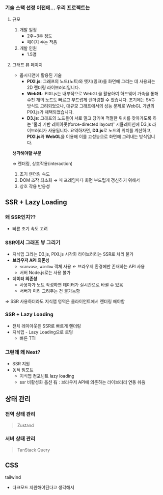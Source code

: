 ### 기술 스택 선정 이전에… 우리 프로젝트는

1. 규모

   1. 개발 일정
      - 2주~3주 정도
      - 페이지 수는 적음
   2. 개발 인원
      - 1.5명

1. 그래프 뷰 페이지

   - 옵시디언에 활용된 기술
     - **PIXI.js**: 그래프의 노드(노트)와 엣지(링크)를 화면에 그리는 데 사용되는 2D 렌더링 라이브러리입니다.
     - **WebGL**: PIXI.js는 내부적으로 WebGL을 활용하여 하드웨어 가속을 통해 수천 개의 노드도 빠르고 부드럽게 렌더링할 수 있습니다. 초기에는 SVG 방식도 고려되었으나, 대규모 그래프에서의 성능 문제로 WebGL 기반의 PIXI.js가 채택되었습니다.
     - **D3.js**: 그래프의 노드들이 서로 밀고 당기며 적절한 위치를 찾아가도록 하는 '물리 기반 레이아웃(force-directed layout)' 시뮬레이션에 D3.js 라이브러리가 사용됩니다.
       요약하자면, **D3.js**로 노드의 위치를 계산하고, **PIXI.js**와 **WebGL**을 이용해 이를 고성능으로 화면에 그려내는 방식입니다.

   **생각해야할 부분**

   ⇒ 렌더링, 상호작용(interaction)

   1. 초기 렌더링 속도
   2. DOM 조작 최소화 → 매 프레임마다 화면 부드럽게 갱신하기 위해서
   3. 상호 작용 반응성

## SSR + Lazy Loading

### 왜 SSR인지??

- 빠른 초기 속도 고려

### SSR에서 그래프 뷰 그리기

- 지식맵 그리는 D3.js, PIXI.js 시각화 라이브러리는 SSR로 처리 불가
- **브라우저 API 의존성**
  - `<canvas>`, `window` 객체 사용 ← 브라우저 환경에만 존재하는 API 사용
  - 서버 Node.js로는 사용 불가
- **데이터 의존성**
  - 사용자가 노트 작성하면 데이터가 실시간으로 바뀔 수 있음
  - 서버가 미리 그려주는 건 불가능함

⇒ SSR 사용하더라도 지식맵 영역은 클라이언트에서 렌더링 해야함

### SSR + Lazy Loading

- 전체 레이아웃은 SSR로 빠르게 렌더링
- 지식맵 - Lazy Loading으로 로딩
  - 빠른 TTI

### 그런데 왜 Next?

- SSR 지원
- 동적 임포트
  - 지식맵 컴포넌트 lazy loading
  - ssr 비활성화 옵션 有 : 브라우저 API에 의존하는 라이브러리 연동 쉬움

## 상태 관리

### 전역 상태 관리

> Zustand

### 서버 상태 관리

> TanStack Query

## CSS

tailwind

- 다크모드 지원해야된다고 생각해서
